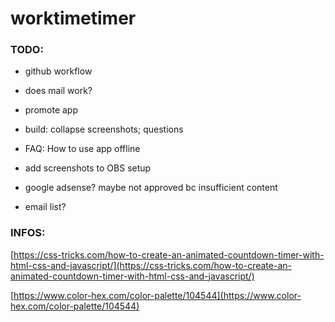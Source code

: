 # worktimetimer


### TODO:
* github workflow
* does mail work?
* promote app



* build: collapse screenshots; questions
* FAQ: How to use app offline
* add screenshots to OBS setup
* google adsense? maybe not approved bc insufficient content
* email list?


### INFOS:
[https://css-tricks.com/how-to-create-an-animated-countdown-timer-with-html-css-and-javascript/](https://css-tricks.com/how-to-create-an-animated-countdown-timer-with-html-css-and-javascript/)

[https://www.color-hex.com/color-palette/104544](https://www.color-hex.com/color-palette/104544)
